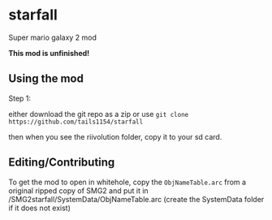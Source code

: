 # starfall
Super mario galaxy 2 mod


**This mod is unfinished!**


## Using the mod
Step 1:

either download the git repo as a zip or use `git clone https://github.com/tails1154/starfall`

then when you see the riivolution folder, copy it to your sd card.

## Editing/Contributing

To get the mod to open in whitehole, copy the `ObjNameTable.arc` from a original ripped copy of SMG2 and put it in /SMG2starfall/SystemData/ObjNameTable.arc (create the SystemData folder if it does not exist)

